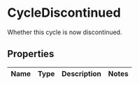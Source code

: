 

# CycleDiscontinued

Whether this cycle is now discontinued.

## Properties

| Name | Type | Description | Notes |
|------------ | ------------- | ------------- | -------------|



